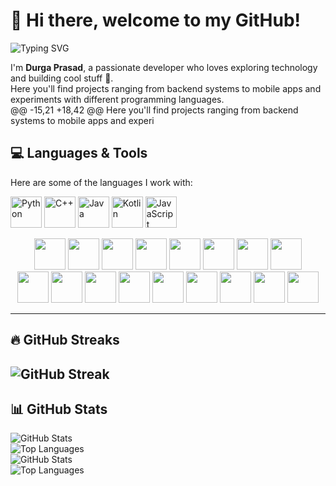 # 👋 Hi there, welcome to my GitHub!
<p align="left">
  <img src="https://readme-typing-svg.demolab.com?font=Fira+Code&weight=600&size=24&pause=1000&color=F75C7E&center=true&vCenter=true&width=500&lines=Hi%2C+I'm+Mansoor+Ahmed+%F0%9F%91%A8%E2%80%8D%F0%9F%92%BB;Full+Stack+Developer+%7C+Backend+Dev;Android+%26+Kotlin+Developer;Cybersecurity+Enthusiast;Always+learning+new+things+%F0%9F%9A%80" alt="Typing SVG" />
</p>

I'm **Durga Prasad**, a passionate developer who loves exploring technology and building cool stuff 🚀.  
Here you'll find projects ranging from backend systems to mobile apps and experiments with different programming languages.  
@@ -15,21 +18,42 @@ Here you'll find projects ranging from backend systems to mobile apps and experi
## 💻 Languages & Tools
Here are some of the languages I work with:

<p align="left">
  <img src="https://skillicons.dev/icons?i=python" alt="Python" width="50" height="50"/>
  <img src="https://skillicons.dev/icons?i=cpp" alt="C++" width="50" height="50"/>
  <img src="https://skillicons.dev/icons?i=java" alt="Java" width="50" height="50"/>
  <img src="https://skillicons.dev/icons?i=kotlin" alt="Kotlin" width="50" height="50"/>
  <img src="https://skillicons.dev/icons?i=javascript" alt="JavaScript" width="50" height="50"/>
<p align="center">
  <!-- Programming Languages -->
  <img src="https://skillicons.dev/icons?i=python" width="50" height="50"/>
  <img src="https://skillicons.dev/icons?i=cpp" width="50" height="50"/>
  <img src="https://skillicons.dev/icons?i=java" width="50" height="50"/>
  <img src="https://skillicons.dev/icons?i=kotlin" width="50" height="50"/>

  <img src="https://skillicons.dev/icons?i=javascript" width="50" height="50"/>
  <img src="https://skillicons.dev/icons?i=nodejs" width="50" height="50"/>
  <img src="https://skillicons.dev/icons?i=express" width="50" height="50"/>
  <img src="https://skillicons.dev/icons?i=docker" width="50" height="50"/>
  <br/>

  <img src="https://skillicons.dev/icons?i=kubernetes" width="50" height="50"/>
  <img src="https://skillicons.dev/icons?i=graphql" width="50" height="50"/>
  <img src="https://skillicons.dev/icons?i=postgres" width="50" height="50"/>
  

  <img src="https://skillicons.dev/icons?i=mysql" width="50" height="50"/>
  <img src="https://skillicons.dev/icons?i=mongodb" width="50" height="50"/>
  <img src="https://skillicons.dev/icons?i=redis" width="50" height="50"/>
  <img src="https://skillicons.dev/icons?i=vscode" width="50" height="50"/>
  

  <img src="https://skillicons.dev/icons?i=androidstudio" width="50" height="50"/>
  <img src="https://cdn.jsdelivr.net/gh/devicons/devicon/icons/arduino/arduino-original.svg" width="50" height="50"/>
</p>

---
## 🔥 GitHub Streaks
![GitHub Streak](https://streak-stats.demolab.com?user=Mansoorahmedofficial&theme=radical&hide_border=true)
---
## 📊 GitHub Stats
![GitHub Stats](https://github-readme-stats.vercel.app/api?username=Mansoorahmedofficial&show_icons=true&theme=radical)  
![Top Languages](https://github-readme-stats.vercel.app/api/top-langs/?username=Mansoorahmedofficial&layout=compact&theme=radical)  
![GitHub Stats](https://github-readme-stats.vercel.app/api?username=Mansoorahmedofficial&show_icons=true&theme=radical&count_private=true)  
![Top Languages](https://github-readme-stats.vercel.app/api/top-langs/?username=Mansoorahmedofficial&layout=compact&theme=radical&count_private=true) 
 
